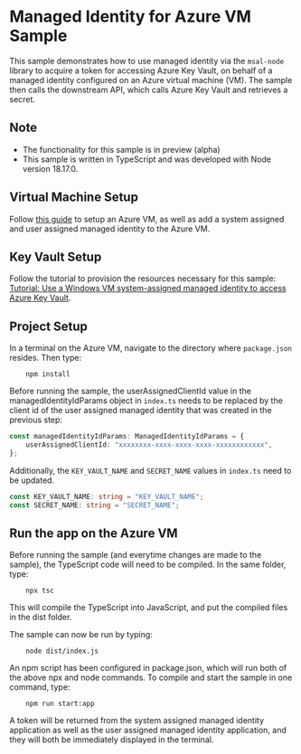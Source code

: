 # Managed Identity for Azure VM Sample

This sample demonstrates how to use managed identity via the `msal-node` library to acquire a token for accessing Azure Key Vault, on behalf of a managed identity configured on an Azure virtual machine (VM). The sample then calls the downstream API, which calls Azure Key Vault and retrieves a secret.

## Note

-   The functionality for this sample is in preview (alpha)
-   This sample is written in TypeScript and was developed with Node version 18.17.0.

## Virtual Machine Setup

Follow [this guide](https://learn.microsoft.com/entra/identity/managed-identities-azure-resources/qs-configure-portal-windows-vm) to setup an Azure VM, as well as add a system assigned and user assigned managed identity to the Azure VM.

## Key Vault Setup

Follow the tutorial to provision the resources necessary for this sample: [Tutorial: Use a Windows VM system-assigned managed identity to access Azure Key Vault](https://learn.microsoft.com/entra/identity/managed-identities-azure-resources/tutorial-windows-vm-access-nonaad).

## Project Setup

In a terminal on the Azure VM, navigate to the directory where `package.json` resides. Then type:

```console
    npm install
```

Before running the sample, the userAssignedClientId value in the managedIdentityIdParams object in `index.ts` needs to be replaced by the client id of the user assigned managed identity that was created in the previous step:

```typescript
const managedIdentityIdParams: ManagedIdentityIdParams = {
    userAssignedClientId: "xxxxxxxx-xxxx-xxxx-xxxx-xxxxxxxxxxxx",
};
```

Additionally, the `KEY_VAULT_NAME` and `SECRET_NAME` values in `index.ts` need to be updated.

```typescript
const KEY_VAULT_NAME: string = "KEY_VAULT_NAME";
const SECRET_NAME: string = "SECRET_NAME";
```

## Run the app on the Azure VM

Before running the sample (and everytime changes are made to the sample), the TypeScript code will need to be compiled. In the same folder, type:

```console
    npx tsc
```

This will compile the TypeScript into JavaScript, and put the compiled files in the dist folder.

The sample can now be run by typing:

```console
    node dist/index.js
```

An npm script has been configured in package.json, which will run both of the above npx and node commands. To compile and start the sample in one command, type:

```console
    npm run start:app
```

A token will be returned from the system assigned managed identity application as well as the user assigned managed identity application, and they will both be immediately displayed in the terminal.
